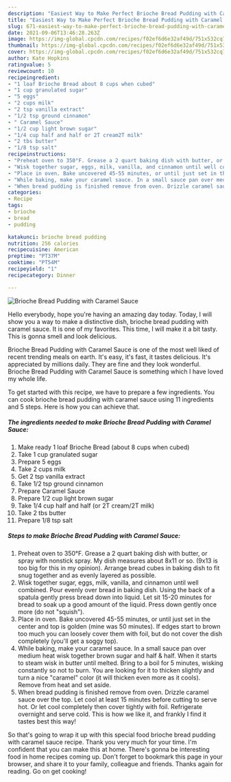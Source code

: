 ```yaml
---
description: "Easiest Way to Make Perfect Brioche Bread Pudding with Caramel Sauce"
title: "Easiest Way to Make Perfect Brioche Bread Pudding with Caramel Sauce"
slug: 671-easiest-way-to-make-perfect-brioche-bread-pudding-with-caramel-sauce
date: 2021-09-06T13:46:28.263Z
image: https://img-global.cpcdn.com/recipes/f02ef6d6e32af49d/751x532cq70/brioche-bread-pudding-with-caramel-sauce-recipe-main-photo.jpg
thumbnail: https://img-global.cpcdn.com/recipes/f02ef6d6e32af49d/751x532cq70/brioche-bread-pudding-with-caramel-sauce-recipe-main-photo.jpg
cover: https://img-global.cpcdn.com/recipes/f02ef6d6e32af49d/751x532cq70/brioche-bread-pudding-with-caramel-sauce-recipe-main-photo.jpg
author: Kate Hopkins
ratingvalue: 5
reviewcount: 10
recipeingredient:
- "1 loaf Brioche Bread about 8 cups when cubed"
- "1 cup granulated sugar"
- "5 eggs"
- "2 cups milk"
- "2 tsp vanilla extract"
- "1/2 tsp ground cinnamon"
- " Caramel Sauce"
- "1/2 cup light brown sugar"
- "1/4 cup half and half or 2T cream2T milk"
- "2 tbs butter"
- "1/8 tsp salt"
recipeinstructions:
- "Preheat oven to 350°F. Grease a 2 quart baking dish with butter, or spray with nonstick spray. My dish measures about 8x11 or so. (9x13 is too big for this in my opinion). Arrange bread cubes in baking dish to fit snug together and as evenly layered as possible."
- "Wisk together sugar, eggs, milk, vanilla, and cinnamon until well combined. Pour evenly over bread in baking dish. Using the back of a spatula gently press bread down into liquid. Let sit 15-20 minutes for bread to soak up a good amount of the liquid. Press down gently once more (do not &#34;squish&#34;)."
- "Place in oven. Bake uncovered 45-55 minutes, or until just set in the center and top is golden (mine was 50 minutes). If edges start to brown too much you can loosely cover them with foil, but do not cover the dish completely (you&#39;ll get a soggy top)."
- "While baking, make your caramel sauce. In a small sauce pan over medium heat wisk together brown sugar and half &amp; half. When it starts to steam wisk in butter until melted. Bring to a boil for 5 minutes, wisking constantly so not to burn. You are looking for it to thicken slightly and turn a nice &#34;caramel&#34; color (it will thicken even more as it cools). Remove from heat and set aside."
- "When bread pudding is finished remove from oven. Drizzle caramel sauce over the top. Let cool at least 15 minutes before cutting to serve hot. Or let cool completely then cover tightly with foil. Refrigerate overnight and serve cold. This is how we like it, and frankly I find it tastes best this way!"
categories:
- Recipe
tags:
- brioche
- bread
- pudding

katakunci: brioche bread pudding 
nutrition: 256 calories
recipecuisine: American
preptime: "PT37M"
cooktime: "PT54M"
recipeyield: "1"
recipecategory: Dinner

---
```



![Brioche Bread Pudding with Caramel Sauce](https://img-global.cpcdn.com/recipes/f02ef6d6e32af49d/751x532cq70/brioche-bread-pudding-with-caramel-sauce-recipe-main-photo.jpg)

Hello everybody, hope you're having an amazing day today. Today, I will show you a way to make a distinctive dish, brioche bread pudding with caramel sauce. It is one of my favorites. This time, I will make it a bit tasty. This is gonna smell and look delicious.



Brioche Bread Pudding with Caramel Sauce is one of the most well liked of recent trending meals on earth. It's easy, it's fast, it tastes delicious. It's appreciated by millions daily. They are fine and they look wonderful. Brioche Bread Pudding with Caramel Sauce is something which I have loved my whole life.


To get started with this recipe, we have to prepare a few ingredients. You can cook brioche bread pudding with caramel sauce using 11 ingredients and 5 steps. Here is how you can achieve that.

<!--inarticleads1-->

##### The ingredients needed to make Brioche Bread Pudding with Caramel Sauce:

1. Make ready 1 loaf Brioche Bread (about 8 cups when cubed)
1. Take 1 cup granulated sugar
1. Prepare 5 eggs
1. Take 2 cups milk
1. Get 2 tsp vanilla extract
1. Take 1/2 tsp ground cinnamon
1. Prepare  Caramel Sauce
1. Prepare 1/2 cup light brown sugar
1. Take 1/4 cup half and half (or 2T cream/2T milk)
1. Take 2 tbs butter
1. Prepare 1/8 tsp salt




<!--inarticleads2-->

##### Steps to make Brioche Bread Pudding with Caramel Sauce:

1. Preheat oven to 350°F. Grease a 2 quart baking dish with butter, or spray with nonstick spray. My dish measures about 8x11 or so. (9x13 is too big for this in my opinion). Arrange bread cubes in baking dish to fit snug together and as evenly layered as possible.
1. Wisk together sugar, eggs, milk, vanilla, and cinnamon until well combined. Pour evenly over bread in baking dish. Using the back of a spatula gently press bread down into liquid. Let sit 15-20 minutes for bread to soak up a good amount of the liquid. Press down gently once more (do not &#34;squish&#34;).
1. Place in oven. Bake uncovered 45-55 minutes, or until just set in the center and top is golden (mine was 50 minutes). If edges start to brown too much you can loosely cover them with foil, but do not cover the dish completely (you&#39;ll get a soggy top).
1. While baking, make your caramel sauce. In a small sauce pan over medium heat wisk together brown sugar and half &amp; half. When it starts to steam wisk in butter until melted. Bring to a boil for 5 minutes, wisking constantly so not to burn. You are looking for it to thicken slightly and turn a nice &#34;caramel&#34; color (it will thicken even more as it cools). Remove from heat and set aside.
1. When bread pudding is finished remove from oven. Drizzle caramel sauce over the top. Let cool at least 15 minutes before cutting to serve hot. Or let cool completely then cover tightly with foil. Refrigerate overnight and serve cold. This is how we like it, and frankly I find it tastes best this way!




So that's going to wrap it up with this special food brioche bread pudding with caramel sauce recipe. Thank you very much for your time. I'm confident that you can make this at home. There's gonna be interesting food in home recipes coming up. Don't forget to bookmark this page in your browser, and share it to your family, colleague and friends. Thanks again for reading. Go on get cooking!
